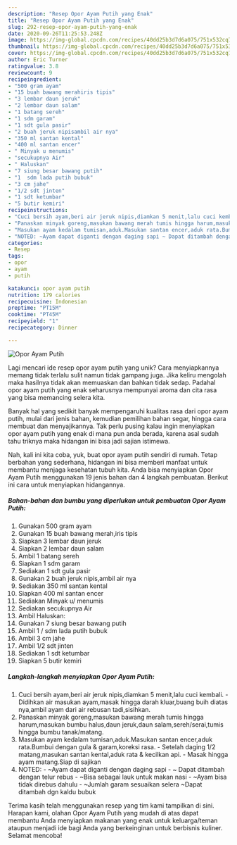 ```yaml
---
description: "Resep Opor Ayam Putih yang Enak"
title: "Resep Opor Ayam Putih yang Enak"
slug: 292-resep-opor-ayam-putih-yang-enak
date: 2020-09-26T11:25:53.248Z
image: https://img-global.cpcdn.com/recipes/40dd25b3d7d6a075/751x532cq70/opor-ayam-putih-foto-resep-utama.jpg
thumbnail: https://img-global.cpcdn.com/recipes/40dd25b3d7d6a075/751x532cq70/opor-ayam-putih-foto-resep-utama.jpg
cover: https://img-global.cpcdn.com/recipes/40dd25b3d7d6a075/751x532cq70/opor-ayam-putih-foto-resep-utama.jpg
author: Eric Turner
ratingvalue: 3.8
reviewcount: 9
recipeingredient:
- "500 gram ayam"
- "15 buah bawang merahiris tipis"
- "3 lembar daun jeruk"
- "2 lembar daun salam"
- "1 batang sereh"
- "1 sdm garam"
- "1 sdt gula pasir"
- "2 buah jeruk nipisambil air nya"
- "350 ml santan kental"
- "400 ml santan encer"
- " Minyak u menumis"
- "secukupnya Air"
- " Haluskan"
- "7 siung besar bawang putih"
- "1  sdm lada putih bubuk"
- "3 cm jahe"
- "1/2 sdt jinten"
- "1 sdt ketumbar"
- "5 butir kemiri"
recipeinstructions:
- "Cuci bersih ayam,beri air jeruk nipis,diamkan 5 menit,lalu cuci kembali. Didihkan air masukan ayam,masak hingga darah kluar,buang buih diatas nya,ambil ayam dari air rebusan tadi,sisihkan."
- "Panaskan minyak goreng,masukan bawang merah tumis hingga harum,masukan bumbu halus,daun jeruk,daun salam,sereh/serai,tumis hingga bumbu tanak/matang."
- "Masukan ayam kedalam tumisan,aduk.Masukan santan encer,aduk rata.Bumbui dengan gula &amp; garam,koreksi rasa. Setelah daging 1/2 matang,masukan santan kental,aduk rata &amp; kecilkan api. Masak hingga ayam matang.Siap di sajikan"
- "NOTED: ~Ayam dapat diganti dengan daging sapi ~ Dapat ditambah dengan telur rebus ~Bisa sebagai lauk untuk makan nasi ~Ayam bisa tidak direbus dahulu ~Jumlah garam sesuaikan selera ~Dapat ditambah dgn kaldu bubuk"
categories:
- Resep
tags:
- opor
- ayam
- putih

katakunci: opor ayam putih 
nutrition: 179 calories
recipecuisine: Indonesian
preptime: "PT15M"
cooktime: "PT45M"
recipeyield: "1"
recipecategory: Dinner

---
```



![Opor Ayam Putih](https://img-global.cpcdn.com/recipes/40dd25b3d7d6a075/751x532cq70/opor-ayam-putih-foto-resep-utama.jpg)

Lagi mencari ide resep opor ayam putih yang unik? Cara menyiapkannya memang tidak terlalu sulit namun tidak gampang juga. Jika keliru mengolah maka hasilnya tidak akan memuaskan dan bahkan tidak sedap. Padahal opor ayam putih yang enak seharusnya mempunyai aroma dan cita rasa yang bisa memancing selera kita.

Banyak hal yang sedikit banyak mempengaruhi kualitas rasa dari opor ayam putih, mulai dari jenis bahan, kemudian pemilihan bahan segar, hingga cara membuat dan menyajikannya. Tak perlu pusing kalau ingin menyiapkan opor ayam putih yang enak di mana pun anda berada, karena asal sudah tahu triknya maka hidangan ini bisa jadi sajian istimewa.




Nah, kali ini kita coba, yuk, buat opor ayam putih sendiri di rumah. Tetap berbahan yang sederhana, hidangan ini bisa memberi manfaat untuk membantu menjaga kesehatan tubuh kita. Anda bisa menyiapkan Opor Ayam Putih menggunakan 19 jenis bahan dan 4 langkah pembuatan. Berikut ini cara untuk menyiapkan hidangannya.

<!--inarticleads1-->

##### Bahan-bahan dan bumbu yang diperlukan untuk pembuatan Opor Ayam Putih:

1. Gunakan 500 gram ayam
1. Gunakan 15 buah bawang merah,iris tipis
1. Siapkan 3 lembar daun jeruk
1. Siapkan 2 lembar daun salam
1. Ambil 1 batang sereh
1. Siapkan 1 sdm garam
1. Sediakan 1 sdt gula pasir
1. Gunakan 2 buah jeruk nipis,ambil air nya
1. Sediakan 350 ml santan kental
1. Siapkan 400 ml santan encer
1. Sediakan  Minyak u/ menumis
1. Sediakan secukupnya Air
1. Ambil  Haluskan:
1. Gunakan 7 siung besar bawang putih
1. Ambil 1 / sdm lada putih bubuk
1. Ambil 3 cm jahe
1. Ambil 1/2 sdt jinten
1. Sediakan 1 sdt ketumbar
1. Siapkan 5 butir kemiri




<!--inarticleads2-->

##### Langkah-langkah menyiapkan Opor Ayam Putih:

1. Cuci bersih ayam,beri air jeruk nipis,diamkan 5 menit,lalu cuci kembali. - Didihkan air masukan ayam,masak hingga darah kluar,buang buih diatas nya,ambil ayam dari air rebusan tadi,sisihkan.
1. Panaskan minyak goreng,masukan bawang merah tumis hingga harum,masukan bumbu halus,daun jeruk,daun salam,sereh/serai,tumis hingga bumbu tanak/matang.
1. Masukan ayam kedalam tumisan,aduk.Masukan santan encer,aduk rata.Bumbui dengan gula &amp; garam,koreksi rasa. - Setelah daging 1/2 matang,masukan santan kental,aduk rata &amp; kecilkan api. - Masak hingga ayam matang.Siap di sajikan
1. NOTED: - ~Ayam dapat diganti dengan daging sapi - ~ Dapat ditambah dengan telur rebus - ~Bisa sebagai lauk untuk makan nasi - ~Ayam bisa tidak direbus dahulu - ~Jumlah garam sesuaikan selera ~Dapat ditambah dgn kaldu bubuk




Terima kasih telah menggunakan resep yang tim kami tampilkan di sini. Harapan kami, olahan Opor Ayam Putih yang mudah di atas dapat membantu Anda menyiapkan makanan yang enak untuk keluarga/teman ataupun menjadi ide bagi Anda yang berkeinginan untuk berbisnis kuliner. Selamat mencoba!
